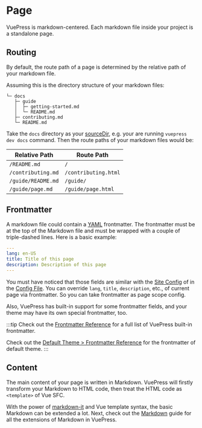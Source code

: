 # Page

VuePress is markdown-centered. Each markdown file inside your project is a standalone page.

## Routing

By default, the route path of a page is determined by the relative path of your markdown file.

Assuming this is the directory structure of your markdown files:

```
└─ docs
   ├─ guide
   │  ├─ getting-started.md
   │  └─ README.md
   ├─ contributing.md
   └─ README.md
```

Take the `docs` directory as your [sourceDir](../reference/cli.md), e.g. your are running `vuepress dev docs` command. Then the route paths of your markdown files would be:

| Relative Path      | Route Path           |
| ------------------ | -------------------- |
| `/README.md`       | `/`                  |
| `/contributing.md` | `/contributing.html` |
| `/guide/README.md` | `/guide/`            |
| `/guide/page.md`   | `/guide/page.html`   |

## Frontmatter

A markdown file could contain a [YAML](https://yaml.org/) frontmatter. The frontmatter must be at the top of the Markdown file and must be wrapped with a couple of triple-dashed lines. Here is a basic example:

```yaml
---
lang: en-US
title: Title of this page
description: Description of this page
---
```

You must have noticed that those fields are similar with the [Site Config](./configuration.md#site-config) of in the [Config File](./configuration.md#config-file). You can override `lang`, `title`, `description`, etc., of current page via frontmatter. So you can take frontmatter as page scope config.

Also, VuePress has built-in support for some frontmatter fields, and your theme may have its own special frontmatter, too.

:::tip
Check out the [Frontmatter Reference](../reference/frontmatter.md) for a full list of VuePress built-in frontmatter.

Check out the [Default Theme > Frontmatter Reference](../reference/default-theme/frontmatter.md) for the frontmatter of default theme.
:::

## Content

The main content of your page is written in Markdown. VuePress will firstly transform your Markdown to HTML code, then treat the HTML code as `<template>` of Vue SFC.

With the power of [markdown-it](https://github.com/markdown-it/markdown-it) and Vue template syntax, the basic Markdown can be extended a lot. Next, check out the [Markdown](./markdown.md) guide for all the extensions of Markdown in VuePress.
